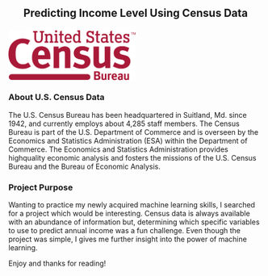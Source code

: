 ## <p align="center">Predicting Income Level Using Census Data</p>
<img src="2000px-United_States_Census_Bureau_Wordmark.svg.png" alt="US Census Bureau" align="center" width="50%" height="50%">


### About U.S. Census Data
  The U.S. Census Bureau has been headquartered in Suitland, Md. since 1942, and currently
employs about 4,285 staff members. The Census Bureau is part of the U.S. Department
of Commerce and is overseen by the Economics and Statistics Administration (ESA) within
the Department of Commerce. The Economics and Statistics Administration provides highquality
economic analysis and fosters the missions of the U.S. Census Bureau and the Bureau
of Economic Analysis.


### Project Purpose
  Wanting to practice my newly acquired machine learning skills, I searched for a project which
would be interesting. Census data is always available with an abundance of information but,
determining which specific variables to use to predict annual income was a fun challenge. Even
though the project was simple, I gives me further insight into the power of machine learning.


Enjoy and thanks for reading!
